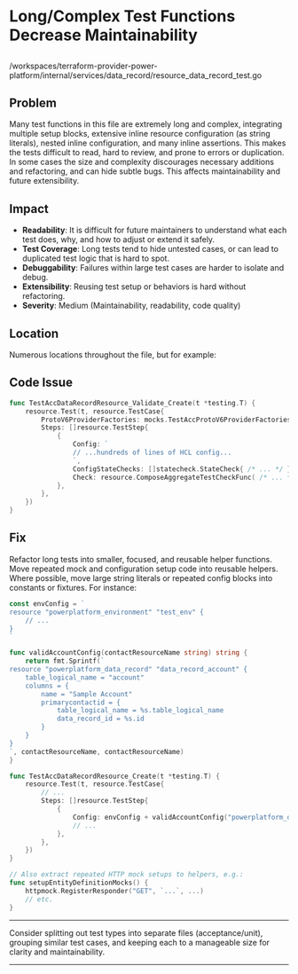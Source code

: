 # Long/Complex Test Functions Decrease Maintainability

##

/workspaces/terraform-provider-power-platform/internal/services/data_record/resource_data_record_test.go

## Problem

Many test functions in this file are extremely long and complex, integrating multiple setup blocks, extensive inline resource configuration (as string literals), nested inline configuration, and many inline assertions. This makes the tests difficult to read, hard to review, and prone to errors or duplication. In some cases the size and complexity discourages necessary additions and refactoring, and can hide subtle bugs. This affects maintainability and future extensibility.

## Impact

- **Readability**: It is difficult for future maintainers to understand what each test does, why, and how to adjust or extend it safely.
- **Test Coverage**: Long tests tend to hide untested cases, or can lead to duplicated test logic that is hard to spot.
- **Debuggability**: Failures within large test cases are harder to isolate and debug.
- **Extensibility**: Reusing test setup or behaviors is hard without refactoring.
- **Severity**: Medium (Maintainability, readability, code quality)

## Location

Numerous locations throughout the file, but for example:

## Code Issue

```go
func TestAccDataRecordResource_Validate_Create(t *testing.T) {
	resource.Test(t, resource.TestCase{
		ProtoV6ProviderFactories: mocks.TestAccProtoV6ProviderFactories,
		Steps: []resource.TestStep{
			{
				Config: `
				// ...hundreds of lines of HCL config...
				`,
				ConfigStateChecks: []statecheck.StateCheck{ /* ... */ },
				Check: resource.ComposeAggregateTestCheckFunc( /* ... */ ),
			},
		},
	})
}
```

## Fix

Refactor long tests into smaller, focused, and reusable helper functions. Move repeated mock and configuration setup code into reusable helpers. Where possible, move large string literals or repeated config blocks into constants or fixtures. For instance:

```go
const envConfig = `
resource "powerplatform_environment" "test_env" {
	// ...
}
`

func validAccountConfig(contactResourceName string) string {
	return fmt.Sprintf(`
resource "powerplatform_data_record" "data_record_account" {
	table_logical_name = "account"
	columns = {
		name = "Sample Account"
		primarycontactid = {
			table_logical_name = %s.table_logical_name
			data_record_id = %s.id
		}
	}
}
`, contactResourceName, contactResourceName)
}

func TestAccDataRecordResource_Create(t *testing.T) {
	resource.Test(t, resource.TestCase{
		// ...
		Steps: []resource.TestStep{
			{
				Config: envConfig + validAccountConfig("powerplatform_data_record.data_record_sample_contact1"),
				// ...
			},
		},
	})
}

// Also extract repeated HTTP mock setups to helpers, e.g.:
func setupEntityDefinitionMocks() {
	httpmock.RegisterResponder("GET", `...`, ...)
	// etc.
}
```

---

Consider splitting out test types into separate files (acceptance/unit), grouping similar test cases, and keeping each to a manageable size for clarity and maintainability.

---
